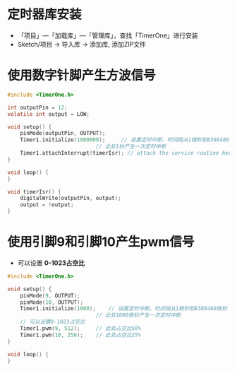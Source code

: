 # 定时器库安装
- 「项目」—「加载库」—「管理库」，查找「TimerOne」进行安装
- Sketch/项目 → 导入库 → 添加库, 添加ZIP文件

# 使用数字针脚产生方波信号
```c
#include <TimerOne.h>

int outputPin = 12;
volatile int output = LOW;

void setup() {
	pinMode(outputPin, OUTPUT); 
	Timer1.initialize(1000000); 	// 设置定时中断，时间段从1微秒到8388480微秒
							// 此处1秒产生一次定时中断
	Timer1.attachInterrupt(timerIsr); // attach the service routine here
}

void loop() {
}

void timerIsr() {
	digitalWrite(outputPin, output);
	output = !output;
}
```

# 使用引脚9和引脚10产生pwm信号
- 可以设置 **0-1023占空比**

```c
#include <TimerOne.h>

void setup() {
	pinMode(9, OUTPUT); 
	pinMode(10, OUTPUT); 
	Timer1.initialize(1000); 	// 设置定时中断，时间段从1微秒到8388480微秒
							// 此处1000微秒产生一次定时中断
	// 可以设置0-1023占空比
	Timer1.pwm(9, 512); 	// 此处占空比50%
	Timer1.pwm(10, 256); 	// 此处占空比25%
}

void loop() {
}
```